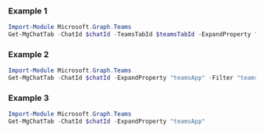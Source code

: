 ### Example 1
```powershell
Import-Module Microsoft.Graph.Teams
Get-MgChatTab -ChatId $chatId -TeamsTabId $teamsTabId -ExpandProperty "teamsApp" 
```
### Example 2
```powershell
Import-Module Microsoft.Graph.Teams
Get-MgChatTab -ChatId $chatId -ExpandProperty "teamsApp" -Filter "teamsApp/id eq 'com.microsoft.teamspace.tab.web'" 
```
### Example 3
```powershell
Import-Module Microsoft.Graph.Teams
Get-MgChatTab -ChatId $chatId -ExpandProperty "teamsApp" 
```

